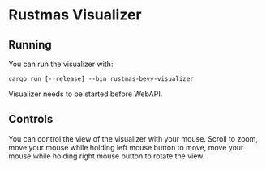 # Rustmas Visualizer

## Running

You can run the visualizer with:

```
cargo run [--release] --bin rustmas-bevy-visualizer
```

Visualizer needs to be started before WebAPI.

## Controls

You can control the view of the visualizer with your mouse. Scroll to zoom,
move your mouse while holding left mouse button to move, move your mouse while
holding right mouse button to rotate the view.
